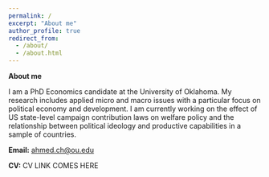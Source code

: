 ```yaml
---
permalink: /
excerpt: "About me"
author_profile: true
redirect_from: 
  - /about/
  - /about.html
---
```


**About me**

I am a PhD Economics candidate at the University of Oklahoma. My research includes applied micro and macro issues with a particular focus on political economy and development. I am currently working on the effect of US state-level campaign contribution laws on welfare policy and the relationship between political ideology and productive capabilities in a sample of countries.

**Email:**
ahmed.ch@ou.edu

**CV:**
CV LINK COMES HERE
